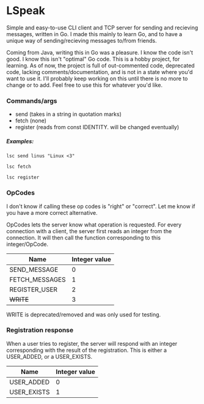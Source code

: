 # LSpeak

Simple and easy-to-use CLI client and TCP server for sending and recieving messages, written in Go.
I made this mainly to learn Go, and to have a unique way of sending/recieving messages to/from friends.

Coming from Java, writing this in Go was a pleasure. I know the code isn't good. I know this isn't "optimal" Go code. This is a hobby project, for learning. As of now, the project is full of out-commented code, deprecated code, lacking comments/documentation, and is not in a state where you'd want to use it.
I'll probably keep working on this until there is no more to change or to add. Feel free to use this for whatever you'd like.

### Commands/args

- send (takes in a string in quotation marks)
- fetch (none)
- register (reads from const IDENTITY. will be changed eventually)

##### Examples:

`lsc send linus "Linux <3"`

`lsc fetch`

`lsc register`

### OpCodes

I don't know if calling these op codes is "right" or "correct". Let me know if you have a more correct alternative.

OpCodes lets the server know what operation is requested. For every connection with a client, the server first reads an integer from the connection. It will then call the function corresponding to this integer/OpCode.

| Name | Integer value |
| ----------- | ----------- |
| SEND_MESSAGE | 0 |
| FETCH_MESSAGES | 1 | 
| REGISTER_USER | 2 |
| ~~WRITE~~ | 3 |

WRITE is deprecated/removed and was only used for testing.

### Registration response

When a user tries to register, the server will respond with an integer corresponding with the result of the registration. This is either a USER_ADDED, or a USER_EXISTS.

| Name | Integer value |
| ---- | ------------- |
| USER_ADDED | 0 |
| USER_EXISTS | 1 |
